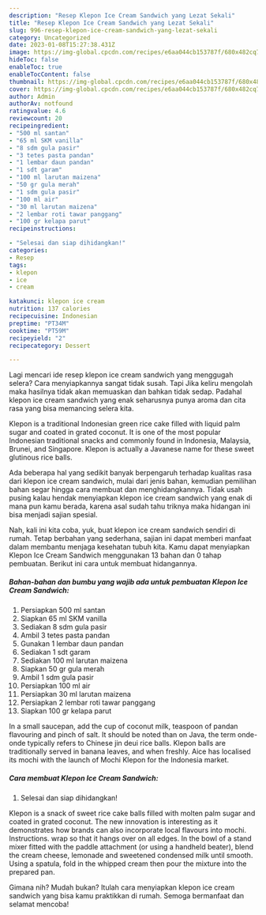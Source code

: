 ```yaml
---
description: "Resep Klepon Ice Cream Sandwich yang Lezat Sekali"
title: "Resep Klepon Ice Cream Sandwich yang Lezat Sekali"
slug: 996-resep-klepon-ice-cream-sandwich-yang-lezat-sekali
category: Uncategorized
date: 2023-01-08T15:27:38.431Z
image: https://img-global.cpcdn.com/recipes/e6aa044cb153787f/680x482cq70/klepon-ice-cream-sandwich-foto-resep-utama.jpg
hideToc: false
enableToc: true
enableTocContent: false
thumbnail: https://img-global.cpcdn.com/recipes/e6aa044cb153787f/680x482cq70/klepon-ice-cream-sandwich-foto-resep-utama.jpg
cover: https://img-global.cpcdn.com/recipes/e6aa044cb153787f/680x482cq70/klepon-ice-cream-sandwich-foto-resep-utama.jpg
author: Admin
authorAv: notfound
ratingvalue: 4.6
reviewcount: 20
recipeingredient:
- "500 ml santan"
- "65 ml SKM vanilla"
- "8 sdm gula pasir"
- "3 tetes pasta pandan"
- "1 lembar daun pandan"
- "1 sdt garam"
- "100 ml larutan maizena"
- "50 gr gula merah"
- "1 sdm gula pasir"
- "100 ml air"
- "30 ml larutan maizena"
- "2 lembar roti tawar panggang"
- "100 gr kelapa parut"
recipeinstructions:

- "Selesai dan siap dihidangkan!"
categories:
- Resep
tags:
- klepon
- ice
- cream

katakunci: klepon ice cream 
nutrition: 137 calories
recipecuisine: Indonesian
preptime: "PT34M"
cooktime: "PT59M"
recipeyield: "2"
recipecategory: Dessert

---
```



Lagi mencari ide resep klepon ice cream sandwich yang menggugah selera? Cara menyiapkannya sangat tidak susah. Tapi Jika keliru mengolah maka hasilnya tidak akan memuaskan dan bahkan tidak sedap. Padahal klepon ice cream sandwich yang enak seharusnya punya aroma dan cita rasa yang bisa memancing selera kita.


Klepon is a traditional Indonesian green rice cake filled with liquid palm sugar and coated in grated coconut. It is one of the most popular Indonesian traditional snacks and commonly found in Indonesia, Malaysia, Brunei, and Singapore. Klepon is actually a Javanese name for these sweet glutinous rice balls.

Ada beberapa hal yang sedikit banyak berpengaruh terhadap kualitas rasa dari klepon ice cream sandwich, mulai dari jenis bahan, kemudian pemilihan bahan segar hingga cara membuat dan menghidangkannya. Tidak usah pusing kalau hendak menyiapkan klepon ice cream sandwich yang enak di mana pun kamu berada, karena asal sudah tahu triknya maka hidangan ini bisa menjadi sajian spesial.


Nah, kali ini kita coba, yuk, buat klepon ice cream sandwich sendiri di rumah. Tetap berbahan yang sederhana, sajian ini dapat memberi manfaat dalam membantu menjaga kesehatan tubuh kita. Kamu dapat menyiapkan Klepon Ice Cream Sandwich menggunakan 13 bahan dan 0 tahap pembuatan. Berikut ini cara untuk membuat hidangannya.

<!--inarticleads1-->

##### Bahan-bahan dan bumbu yang wajib ada untuk pembuatan Klepon Ice Cream Sandwich:

1. Persiapkan 500 ml santan
1. Siapkan 65 ml SKM vanilla
1. Sediakan 8 sdm gula pasir
1. Ambil 3 tetes pasta pandan
1. Gunakan 1 lembar daun pandan
1. Sediakan 1 sdt garam
1. Sediakan 100 ml larutan maizena
1. Siapkan 50 gr gula merah
1. Ambil 1 sdm gula pasir
1. Persiapkan 100 ml air
1. Persiapkan 30 ml larutan maizena
1. Persiapkan 2 lembar roti tawar panggang
1. Siapkan 100 gr kelapa parut


In a small saucepan, add the cup of coconut milk, teaspoon of pandan flavouring and pinch of salt. It should be noted than on Java, the term onde-onde typically refers to Chinese jin deui rice balls. Klepon balls are traditionally served in banana leaves, and when freshly. Aice has localised its mochi with the launch of Mochi Klepon for the Indonesia market. 

<!--inarticleads2-->

##### Cara membuat Klepon Ice Cream Sandwich:


1. Selesai dan siap dihidangkan!

Klepon is a snack of sweet rice cake balls filled with molten palm sugar and coated in grated coconut. The new innovation is interesting as it demonstrates how brands can also incorporate local flavours into mochi. Instructions. wrap so that it hangs over on all edges. In the bowl of a stand mixer fitted with the paddle attachment (or using a handheld beater), blend the cream cheese, lemonade and sweetened condensed milk until smooth. Using a spatula, fold in the whipped cream then pour the mixture into the prepared pan. 

Gimana nih? Mudah bukan? Itulah cara menyiapkan klepon ice cream sandwich yang bisa kamu praktikkan di rumah. Semoga bermanfaat dan selamat mencoba!
